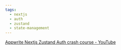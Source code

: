 ```yaml
---
tags:
  - nextjs
  - auth
  - zustand
  - state-management
---
```

[Appwrite Nextjs Zustand Auth crash course - YouTube](https://www.youtube.com/watch?v=Pm9BhnT2gbk)


